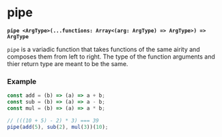 # pipe

**`pipe <ArgType>(...functions: Array<(arg: ArgType) => ArgType>) => ArgType`**

`pipe` is a variadic function that takes functions of the same airity and composes them from left to right. The type of the function arguments and thier return type are meant to be the same.

### Example

```ts
const add = (b) => (a) => a + b;
const sub = (b) => (a) => a - b;
const mul = (b) => (a) => a * b;

// (((10 + 5) - 2) * 3) === 39
pipe(add(5), sub(2), mul(3))(10);
```
